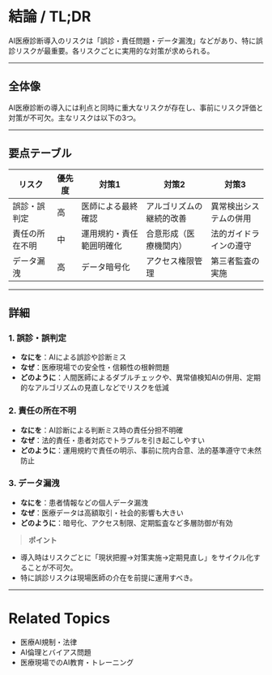 # 結論 / TL;DR

AI医療診断導入のリスクは「誤診・責任問題・データ漏洩」などがあり、特に誤診リスクが最重要。各リスクごとに実用的な対策が求められる。

---

## 全体像

AI医療診断の導入には利点と同時に重大なリスクが存在し、事前にリスク評価と対策が不可欠。主なリスクは以下の3つ。

---

## 要点テーブル

| リスク     | 優先度 | 対策1          | 対策2          | 対策3         |
| ------- | --- | ------------ | ------------ | ----------- |
| 誤診・誤判定  | 高   | 医師による最終確認    | アルゴリズムの継続的改善 | 異常検出システムの併用 |
| 責任の所在不明 | 中   | 運用規約・責任範囲明確化 | 合意形成（医療機関内）  | 法的ガイドラインの遵守 |
| データ漏洩   | 高   | データ暗号化       | アクセス権限管理     | 第三者監査の実施    |

---

## 詳細

### 1. 誤診・誤判定

* **なにを**：AIによる誤診や診断ミス
* **なぜ**：医療現場での安全性・信頼性の根幹問題
* **どのように**：人間医師によるダブルチェックや、異常値検知AIの併用、定期的なアルゴリズムの見直しなどでリスクを低減

### 2. 責任の所在不明

* **なにを**：AI診断による判断ミス時の責任分担不明確
* **なぜ**：法的責任・患者対応でトラブルを引き起こしやすい
* **どのように**：運用規約で責任の明示、事前に院内合意、法的基準遵守で未然防止

### 3. データ漏洩

* **なにを**：患者情報などの個人データ漏洩
* **なぜ**：医療データは高額取引・社会的影響も大きい
* **どのように**：暗号化、アクセス制限、定期監査など多層防御が有効

> **ポイント**

* 導入時はリスクごとに「現状把握→対策実施→定期見直し」をサイクル化することが不可欠。
* 特に誤診リスクは現場医師の介在を前提に運用すべき。

---

# Related Topics

* 医療AI規制・法律
* AI倫理とバイアス問題
* 医療現場でのAI教育・トレーニング
